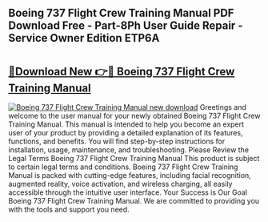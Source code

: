 ## Boeing 737 Flight Crew Training Manual PDF Download Free - Part-8Ph User Guide Repair - Service Owner Edition ETP6A

# <h2><a href="http://bc28533.oget.top/?id=Boeing+737+Flight+Crew+Training+Manual">🔗Download New 👉🔴 Boeing 737 Flight Crew Training Manual</a></h2>

[![Boeing 737 Flight Crew Training Manual new download](https://i.imgur.com/5g1atiW.png)](http://bc28533.oget.top/?id=Boeing+737+Flight+Crew+Training+Manual)
Greetings and welcome to the user manual for your newly obtained Boeing 737 Flight Crew Training Manual. This manual is intended to help you become an expert user of your product by providing a detailed explanation of its features, functions, and benefits. You will find step-by-step instructions for installation, usage, maintenance, and troubleshooting. Please Review the Legal Terms Boeing 737 Flight Crew Training Manual This product is subject to certain legal terms and conditions. Boeing 737 Flight Crew Training Manual is packed with cutting-edge features, including facial recognition, augmented reality, voice activation, and wireless charging, all easily accessible through the intuitive user interface. Your Success is Our Goal Boeing 737 Flight Crew Training Manual. We are committed to providing you with the tools and support you need.
